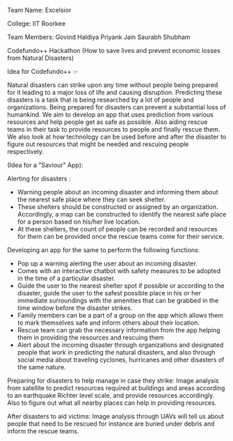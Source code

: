 Team Name: Excelsior

College: IIT Roorkee

Team Members: Govind Haldiya
              Priyank Jain
              Saurabh Shubham

Codefundo++ Hackathon (How to save lives and prevent economic losses from Natural Disasters)

Idea for Codefundo++ :-

Natural disasters can strike upon any time without people being prepared for it leading to a major loss of life and causing disruption.
Predicting these disasters is a task that is being researched by a lot of people and organizations.
Being prepared for disasters can prevent a substantial loss of humankind.
We aim to develop an app that uses prediction from various resources and help people get as safe as possible. Also aiding rescue teams in their task to provide resources to people and finally rescue them.
We also look at how technology can be used before and after the disaster to figure out resources that might be needed and rescuing people respectively.

(Idea for a "Saviour" App):

Alerting for disasters :
 - Warning people about an incoming disaster and informing them about the nearest safe place where they can seek shelter.
 - These shelters should be constructed or assigned by an organization. Accordingly, a map can be constructed to identify the nearest safe place for a person based on his/her live location.
 - At these shelters, the count of people can be recorded and resources for them can be provided once the rescue teams come for their service.

Developing an app for the same to perform the following functions:
- Pop up a warning alerting the user about an incoming disaster.
- Comes with an interactive chatbot with safety measures to be adopted in the time of a particular disaster.
- Guide the user to the nearest shelter spot if possible or according to the disaster, guide the user to the safest possible place in his or her immediate surroundings with the amenities that can be grabbed in the time window before the disaster strikes.
- Family members can be a part of a group on the app which allows them to mark themselves safe and inform others about their location.
- Rescue team can grab the necessary information from the app helping them in providing the resources and rescuing them
- Alert about the incoming disaster through organizations and designated people that work in predicting the natural disasters, and also through social media about traveling cyclones, hurricanes and other disasters of the same nature.

Preparing for disasters to help manage in case they strike:
Image analysis from satellite to predict resources required at buildings and areas according to an earthquake Richter level scale, and provide resources accordingly.
Also to figure out what all nearby places can help in providing resources.

After disasters to aid victims:
Image analysis through UAVs will tell us about people that need to be rescued for instance are buried under debris and inform the rescue teams.
